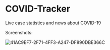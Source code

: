 # COVID-Tracker

Live case statistics and news about COVID-19

Screenshots:

![41AC9EF7-2F71-4FF3-A247-DF890DBE366C](https://user-images.githubusercontent.com/58920635/80442881-bdf1e100-88c2-11ea-83a2-62bdce0ee558.png)
